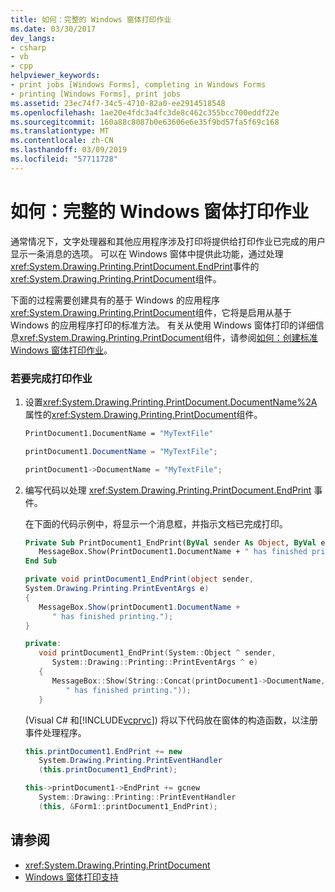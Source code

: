 ```yaml
---
title: 如何：完整的 Windows 窗体打印作业
ms.date: 03/30/2017
dev_langs:
- csharp
- vb
- cpp
helpviewer_keywords:
- print jobs [Windows Forms], completing in Windows Forms
- printing [Windows Forms], print jobs
ms.assetid: 23ec74f7-34c5-4710-82a0-ee2914518548
ms.openlocfilehash: 1ae20e4fdc3a4fc3de8c462c355bcc700eddf22e
ms.sourcegitcommit: 160a88c8087b0e63606e6e35f9bd57fa5f69c168
ms.translationtype: MT
ms.contentlocale: zh-CN
ms.lasthandoff: 03/09/2019
ms.locfileid: "57711728"
---
```

# <a name="how-to-complete-windows-forms-print-jobs"></a>如何：完整的 Windows 窗体打印作业
通常情况下，文字处理器和其他应用程序涉及打印将提供给打印作业已完成的用户显示一条消息的选项。 可以在 Windows 窗体中提供此功能，通过处理<xref:System.Drawing.Printing.PrintDocument.EndPrint>事件的<xref:System.Drawing.Printing.PrintDocument>组件。  
  
 下面的过程需要创建具有的基于 Windows 的应用程序<xref:System.Drawing.Printing.PrintDocument>组件，它将是启用从基于 Windows 的应用程序打印的标准方法。 有关从使用 Windows 窗体打印的详细信息<xref:System.Drawing.Printing.PrintDocument>组件，请参阅[如何：创建标准 Windows 窗体打印作业](how-to-create-standard-windows-forms-print-jobs.md)。  
  
### <a name="to-complete-a-print-job"></a>若要完成打印作业  
  
1.  设置<xref:System.Drawing.Printing.PrintDocument.DocumentName%2A>属性的<xref:System.Drawing.Printing.PrintDocument>组件。  
  
    ```vb  
    PrintDocument1.DocumentName = "MyTextFile"  
    ```  
  
    ```csharp  
    printDocument1.DocumentName = "MyTextFile";  
    ```  
  
    ```cpp  
    printDocument1->DocumentName = "MyTextFile";  
    ```  
  
2.  编写代码以处理 <xref:System.Drawing.Printing.PrintDocument.EndPrint> 事件。  
  
     在下面的代码示例中，将显示一个消息框，并指示文档已完成打印。  
  
    ```vb  
    Private Sub PrintDocument1_EndPrint(ByVal sender As Object, ByVal e As System.Drawing.Printing.PrintEventArgs) Handles PrintDocument1.EndPrint  
       MessageBox.Show(PrintDocument1.DocumentName + " has finished printing.")  
    End Sub  
    ```  
  
    ```csharp  
    private void printDocument1_EndPrint(object sender,   
    System.Drawing.Printing.PrintEventArgs e)  
    {  
       MessageBox.Show(printDocument1.DocumentName +   
          " has finished printing.");  
    }  
    ```  
  
    ```cpp  
    private:  
       void printDocument1_EndPrint(System::Object ^ sender,  
          System::Drawing::Printing::PrintEventArgs ^ e)  
       {  
          MessageBox::Show(String::Concat(printDocument1->DocumentName,  
             " has finished printing."));  
       }  
    ```  
  
     (Visual C# 和[!INCLUDE[vcprvc](../../../../includes/vcprvc-md.md)]) 将以下代码放在窗体的构造函数，以注册事件处理程序。  
  
    ```csharp  
    this.printDocument1.EndPrint += new  
       System.Drawing.Printing.PrintEventHandler  
       (this.printDocument1_EndPrint);  
    ```  
  
    ```cpp  
    this->printDocument1->EndPrint += gcnew  
       System::Drawing::Printing::PrintEventHandler  
       (this, &Form1::printDocument1_EndPrint);  
    ```  
  
## <a name="see-also"></a>请参阅
- <xref:System.Drawing.Printing.PrintDocument>
- [Windows 窗体打印支持](windows-forms-print-support.md)

